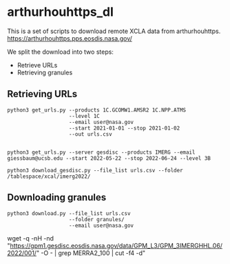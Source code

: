# arthurhouhttps_dl
This is a set of scripts to download remote XCLA data from arthurhouhttps.
https://arthurhouhttps.pps.eosdis.nasa.gov/

We split the download into two steps:

- Retrieve URLs
- Retrieving granules


## Retrieving URLs

    python3 get_urls.py --products 1C.GCOMW1.AMSR2 1C.NPP.ATMS 
                        --level 1C 
                        --email user@nasa.gov 
                        --start 2021-01-01 --stop 2021-01-02 
                        --out urls.csv
                        

    python3 get_urls.py --server gesdisc --products IMERG --email giessbaum@ucsb.edu --start 2022-05-22 --stop 2022-06-24 --level 3B

    python3 download_gesdisc.py --file_list urls.csv --folder /tablespace/xcal/imerg2022/ 

  
  
## Downloading granules

    python3 download.py --file_list urls.csv 
                        --folder granules/ 
                        --email user@nasa.gov

                        
                        

wget -q -nH -nd "https://gpm1.gesdisc.eosdis.nasa.gov/data/GPM_L3/GPM_3IMERGHHL.06/2022/001/" -O - | grep MERRA2_100 | cut -f4 -d\"

